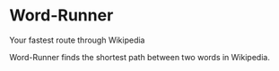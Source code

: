 # Word-Runner
Your fastest route through Wikipedia 

Word-Runner finds the shortest path between two words in Wikipedia.
